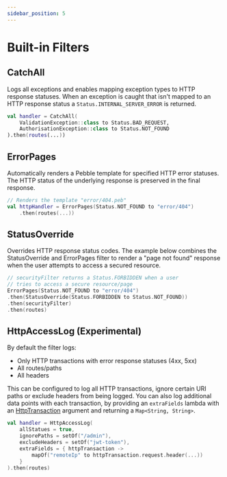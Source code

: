 ```yaml
---
sidebar_position: 5
---
```


# Built-in Filters

## CatchAll

Logs all exceptions and enables mapping exception types to HTTP response statuses.
When an exception is caught that isn't mapped to an HTTP response status a `Status.INTERNAL_SERVER_ERROR`
is returned.

```kotlin
val handler = CatchAll(
    ValidationException::class to Status.BAD_REQUEST,
    AuthorisationException::class to Status.NOT_FOUND
).then(routes(...))
```

## ErrorPages
Automatically renders a Pebble template for specified HTTP error statuses.
The HTTP status of the underlying response is preserved in the final response.
```kotlin
// Renders the template "error/404.peb"
val httpHandler = ErrorPages(Status.NOT_FOUND to "error/404")
    .then(routes(...))
```

## StatusOverride
Overrides HTTP response status codes. The example below combines the StatusOverride and ErrorPages filter to render a
"page not found" response when the user attempts to access a secured resource.

```kotlin
// securityFilter returns a Status.FORBIDDEN when a user
// tries to access a secure resource/page
ErrorPages(Status.NOT_FOUND to "error/404")
.then(StatusOverride(Status.FORBIDDEN to Status.NOT_FOUND))
.then(securityFilter)
.then(routes)
```

## HttpAccessLog (Experimental)
By default the filter logs:
* Only HTTP transactions with error response statuses (4xx, 5xx)
* All routes/paths
* All headers

This can be configured to log all HTTP transactions, ignore certain URI paths or exclude headers from being logged.
You can also log additional data points with each transaction, by providing an `extraFields` lambda
with an [HttpTransaction](https://www.http4k.org/api/org.http4k.core/-http-transaction/) argument and returning
a `Map<String, String>`.

```kotlin
val handler = HttpAccessLog(
    allStatues = true,
    ignorePaths = setOf("/admin"),
    excludeHeaders = setOf("jwt-token"),
    extraFields = { httpTransaction ->
        mapOf("remoteIp" to httpTransaction.request.header(...))
    }
).then(routes)
```

